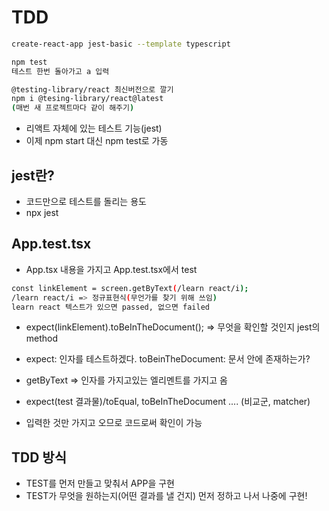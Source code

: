 # TDD

```bash
create-react-app jest-basic --template typescript

npm test
테스트 한번 돌아가고 a 입력

@testing-library/react 최신버전으로 깔기
npm i @tesing-library/react@latest
(매번 새 프로젝트마다 같이 해주기)

```

- 리액트 자체에 있는 테스트 기능(jest)
- 이제 npm start 대신 npm test로 가동

## jest란?

- 코드만으로 테스트를 돌리는 용도
- npx jest

## App.test.tsx

- App.tsx 내용을 가지고 App.test.tsx에서 test

```bash
const linkElement = screen.getByText(/learn react/i);
/learn react/i => 정규표현식(무언가를 찾기 위해 쓰임)
learn react 텍스트가 있으면 passed, 없으면 failed
```

- expect(linkElement).toBeInTheDocument(); => 무엇을 확인할 것인지 jest의 method
- expect: 인자를 테스트하겠다. toBeinTheDocument: 문서 안에 존재하는가?
- getByText => 인자를 가지고있는 엘리멘트를 가지고 옴

- expect(test 결과물)/toEqual, toBeInTheDocument .... (비교군, matcher)

- 입력한 것만 가지고 오므로 코드로써 확인이 가능

## TDD 방식

- TEST를 먼저 만들고 맞춰서 APP을 구현
- TEST가 무엇을 원하는지(어떤 결과를 낼 건지) 먼저 정하고 나서 나중에 구현!
